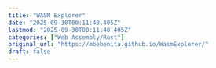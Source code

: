 ```yaml
---
title: "WASM Explorer"
date: "2025-09-30T00:11:40.405Z"
lastmod: "2025-09-30T00:11:40.405Z"
categories: ["Web Assembly/Rust"]
original_url: "https://mbebenita.github.io/WasmExplorer/"
draft: false
---
```

